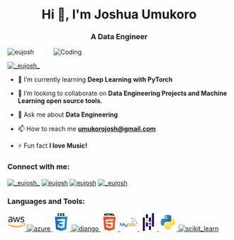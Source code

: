<h1 align="center">Hi 👋, I'm Joshua Umukoro</h1>
<h3 align="center">A Data Engineer</h3>
<img align="right" alt="Coding" width="400" src="https://media4.giphy.com/media/3oKIPEqDGUULpEU0aQ/giphy.gif?cid=790b7611c0e970633a8e8e48d33b6245fa60fb74e2eb05e6&rid=giphy.gif&ct=g">


<p align="left"> <img src="https://komarev.com/ghpvc/?username=eujosh&label=Profile%20views&color=0e75b6&style=flat" alt="eujosh" /> </p>

<p align="left"> <a href="https://twitter.com/_eujosh_" target="blank"><img src="https://img.shields.io/twitter/follow/_eujosh_?logo=twitter&style=for-the-badge" alt="_eujosh_" /></a> </p>

- 🌱 I’m currently learning **Deep Learning with PyTorch**

- 👯 I’m looking to collaborate on **Data Engineering Projects and Machine Learning open source tools.**

- 💬 Ask me about **Data Engineering**

- 📫 How to reach me **umukorojosh@gmail.com**

- ⚡ Fun fact **I love Music!**

<h3 align="left">Connect with me:</h3>
<p align="left">
<a href="https://twitter.com/_eujosh_" target="blank"><img align="center" src="https://raw.githubusercontent.com/rahuldkjain/github-profile-readme-generator/master/src/images/icons/Social/twitter.svg" alt="_eujosh_" height="30" width="40" /></a>
<a href="https://linkedin.com/in/eujosh" target="blank"><img align="center" src="https://raw.githubusercontent.com/rahuldkjain/github-profile-readme-generator/master/src/images/icons/Social/linked-in-alt.svg" alt="eujosh" height="30" width="40" /></a>
<a href="https://kaggle.com/eujosh" target="blank"><img align="center" src="https://raw.githubusercontent.com/rahuldkjain/github-profile-readme-generator/master/src/images/icons/Social/kaggle.svg" alt="eujosh" height="30" width="40" /></a>
<a href="https://instagram.com/_eujosh" target="blank"><img align="center" src="https://raw.githubusercontent.com/rahuldkjain/github-profile-readme-generator/master/src/images/icons/Social/instagram.svg" alt="_eujosh" height="30" width="40" /></a>
</p>

<h3 align="left">Languages and Tools:</h3>
<p align="left"> <a href="https://aws.amazon.com" target="_blank" rel="noreferrer"> <img src="https://raw.githubusercontent.com/devicons/devicon/master/icons/amazonwebservices/amazonwebservices-original-wordmark.svg" alt="aws" width="40" height="40"/> </a> <a href="https://azure.microsoft.com/en-in/" target="_blank" rel="noreferrer"> <img src="https://www.vectorlogo.zone/logos/microsoft_azure/microsoft_azure-icon.svg" alt="azure" width="40" height="40"/> </a> <a href="https://www.w3schools.com/css/" target="_blank" rel="noreferrer"> <img src="https://raw.githubusercontent.com/devicons/devicon/master/icons/css3/css3-original-wordmark.svg" alt="css3" width="40" height="40"/> </a> <a href="https://www.djangoproject.com/" target="_blank" rel="noreferrer"> <img src="https://cdn.worldvectorlogo.com/logos/django.svg" alt="django" width="40" height="40"/> </a> <a href="https://www.w3.org/html/" target="_blank" rel="noreferrer"> <img src="https://raw.githubusercontent.com/devicons/devicon/master/icons/html5/html5-original-wordmark.svg" alt="html5" width="40" height="40"/> </a> <a href="https://www.mysql.com/" target="_blank" rel="noreferrer"> <img src="https://raw.githubusercontent.com/devicons/devicon/master/icons/mysql/mysql-original-wordmark.svg" alt="mysql" width="40" height="40"/> </a> <a href="https://pandas.pydata.org/" target="_blank" rel="noreferrer"> <img src="https://raw.githubusercontent.com/devicons/devicon/2ae2a900d2f041da66e950e4d48052658d850630/icons/pandas/pandas-original.svg" alt="pandas" width="40" height="40"/> </a> <a href="https://www.python.org" target="_blank" rel="noreferrer"> <img src="https://raw.githubusercontent.com/devicons/devicon/master/icons/python/python-original.svg" alt="python" width="40" height="40"/> </a> <a href="https://scikit-learn.org/" target="_blank" rel="noreferrer"> <img src="https://upload.wikimedia.org/wikipedia/commons/0/05/Scikit_learn_logo_small.svg" alt="scikit_learn" width="40" height="40"/> </a> </p>

